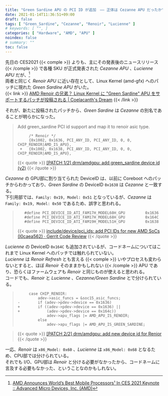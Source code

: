 ```yaml
---
title: "Green Sardine APU の PCI ID が追加　―― 正体は Cezanne APU だったか"
date: 2021-01-14T11:36:51+09:00
draft: false
tags: [ "Green_Sardine", "Cezanne", "Renoir", "Lucienne" ]
# keywords: [ "", ]
categories: [ "Hardware", "AMD", "APU" ]
noindex: false
# summary: ""
toc: false
---
```


先日の CES2021 {{< comple >}} よりも、主にその発表後のニュースリリース {{< /comple >}} で各種 SKU が正式発表された *Cezanne APU* 、*Lucienne APU* だが、[^ces2021]  
両者と同じく *Renoir APU* に近い存在として、Linux Kernel (amd-gfx) へのパッチに現れた *Green Sardine APU* がいた。  
{{< link >}} [AMD Renoir の兄弟？ Linux Kernel に "Green Sardine" APU をサポートするパッチが投稿される | Coelacanth's Dream](/posts/2020/10/03/amd-apu-green_sardine/) {{< /link >}}

[^ces2021]: [AMD Announces World’s Best Mobile Processors¹ In CES 2021 Keynote :: Advanced Micro Devices, Inc. (AMD)](https://ir.amd.com/news-events/press-releases/detail/986/amd-announces-worlds-best-mobile-processors-in-ces)

それが、新たに投稿されたパッチから、*Green Sardine* は *Cezanne* の別名であることが明らかになった。  

 >    Add green_sardine PCI id support and map it to renoir asic type.
 >
 >          /* Renoir */
 >          {0x1002, 0x1636, PCI_ANY_ID, PCI_ANY_ID, 0, 0, CHIP_RENOIR|AMD_IS_APU},
 >      +	{0x1002, 0x1638, PCI_ANY_ID, PCI_ANY_ID, 0, 0, CHIP_RENOIR|AMD_IS_APU},
 >
 > {{< quote >}} [[PATCH 1/2] drm/amdgpu: add green_sardine device id (v2)](https://lists.freedesktop.org/archives/amd-gfx/2021-January/058408.html) {{< /quote >}}

*Cezanne* の GPU部に割り当てられた DeviceID は、以前に Coreboot へのパッチからわかっており、*Green Sardine* の DeviceID `0x1638` は *Cezanne* と一致する。  
下引用部では、`Family: 0x19, Model: 0x51` となっているが、*Cezanne* は `Family: 0x19, Model: 0x50` であるため、誤字と思われる。  

 >        #define PCI_DEVICE_ID_ATI_FAM17H_MODEL60H_GPU			0x1636
 >        #define PCI_DEVICE_ID_ATI_FAM17H_MODEL68H_GPU			0x164C
 >        #define PCI_DEVICE_ID_ATI_FAM19H_MODEL51H_GPU			0x1638
 >
 > {{< quote >}} [include/device/pci_ids: add PCI IDs for new AMD SoCs (I0caea562) · Gerrit Code Review](https://review.coreboot.org/c/coreboot/+/47703) {{< /quote >}}

*Lucienne* の DeviceID `0x164C` も追加されているが、コードネームについてはこれまで Linux Kernel へのパッチでは触れられていない。  
*Lucienne* は *Renoir Refresh* とも言える {{< comple >}} いやプロセスも変わらないとすると、ほぼ *Renoir* そのままかもしれない {{< /comple >}} APU であり、恐らくはファームウェアも *Renoir* と同じものが使えると思われる。  
コードでも、*Renoir* と *Lucienne* 、*Cezanne/Green Sardine* とで分けられている。  

 >      	case CHIP_RENOIR:
 >      		adev->asic_funcs = &soc15_asic_funcs;
 >     -		if (adev->pdev->device == 0x1636)
 >     +		if ((adev->pdev->device == 0x1636) ||
 >     +		    (adev->pdev->device == 0x164c))
 >      			adev->apu_flags |= AMD_APU_IS_RENOIR;
 >      		else
 >      			adev->apu_flags |= AMD_APU_IS_GREEN_SARDINE;

 > {{< quote >}} [[PATCH 2/2] drm/amdgpu: add new device id for Renior](https://lists.freedesktop.org/archives/amd-gfx/2021-January/058409.html) {{< /quote >}}

一応、*Renoir* は `x86_Model: 0x60` 、*Lucienne* は `x86_Model: 0x68` となるため、CPU部では分けられている。  
それでも I/O、GPU部は *Renoir* と分ける必要がなかったから、コードネームに言及する必要もなかった、ということなのかもしれない。  


